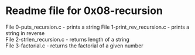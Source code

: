 # Readme file for 0x08-recursion

File 0-puts_recursion.c - prints a string
File 1-print_rev_recursion.c - prints a string in reverse  
File 2-strlen_recursion.c - returns length of a string  
File 3-factorial.c - returns the factorial of a given number
